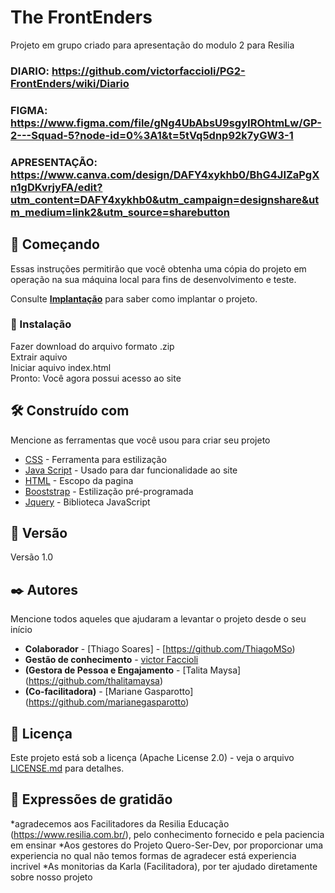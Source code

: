 # The FrontEnders

Projeto em grupo criado para apresentação do modulo 2 para Resilia

### DIARIO: https://github.com/victorfaccioli/PG2-FrontEnders/wiki/Diario
### FIGMA: https://www.figma.com/file/gNg4UbAbsU9sgyIROhtmLw/GP-2---Squad-5?node-id=0%3A1&t=5tVq5dnp92k7yGW3-1
### APRESENTAÇÃO: https://www.canva.com/design/DAFY4xykhb0/BhG4JIZaPgXn1gDKvrjyFA/edit?utm_content=DAFY4xykhb0&utm_campaign=designshare&utm_medium=link2&utm_source=sharebutton


## 🚀 Começando

Essas instruções permitirão que você obtenha uma cópia do projeto em operação na sua máquina local para fins de desenvolvimento e teste.

Consulte **[Implantação](#-implanta%C3%A7%C3%A3o)** para saber como implantar o projeto.

### 🔧 Instalação

Fazer download do arquivo formato .zip <br>
Extrair aquivo <br>
Iniciar aquivo index.html<br>
Pronto: Você agora possui acesso ao site

## 🛠️ Construído com

Mencione as ferramentas que você usou para criar seu projeto

- [CSS](https://www.w3.org/Style/CSS/Overview.en.html) - Ferramenta para estilização
- [Java Script](https://nodejs.org/en/) - Usado para dar funcionalidade ao site
- [HTML](https://html.com/) - Escopo da pagina
- [Booststrap](https://getbootstrap.com/) - Estilização pré-programada
- [Jquery](https://jquery.com/) - Biblioteca JavaScript

## 📌 Versão

Versão 1.0

## ✒️ Autores

Mencione todos aqueles que ajudaram a levantar o projeto desde o seu início

* **Colaborador** - [Thiago Soares] - [https://github.com/ThiagoMSo)
* **Gestão de conhecimento** - [victor Faccioli](https://github.com/victorfaccioli)
* **(Gestora de Pessoa e Engajamento** - [Talita Maysa] (https://github.com/thalitamaysa)
* **(Co-facilitadora)** - [Mariane Gasparotto] (https://github.com/marianegasparotto)

## 📄 Licença

Este projeto está sob a licença (Apache License 2.0) - veja o arquivo [LICENSE.md](https://github.com/victorfaccioli/PG2-FrontEnders/blob/main/LICENSE) para detalhes.

## 🎁 Expressões de gratidão

*agradecemos aos Facilitadores da Resilia Educação (https://www.resilia.com.br/), pelo conhecimento fornecido e pela paciencia em ensinar
*Aos gestores do Projeto Quero-Ser-Dev, por proporcionar uma experiencia no qual não temos formas de agradecer está experiencia incrivel
*As monitorias da Karla (Facilitadora), por ter ajudado diretamente sobre nosso projeto
